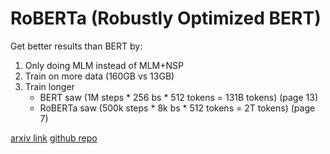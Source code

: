 # RoBERTa (Robustly Optimized BERT)

Get better results than BERT by:
1. Only doing MLM instead of MLM+NSP
2. Train on more data (160GB vs 13GB)
3. Train longer 
   - BERT saw (1M steps * 256 bs * 512 tokens = 131B tokens) (page 13)
   - RoBERTa saw (500k steps * 8k bs * 512 tokens = 2T tokens) (page 7)


[arxiv  link](https://arxiv.org/abs/1907.11692)
[github repo](https://github.com/facebookresearch/fairseq/tree/main/examples/roberta)